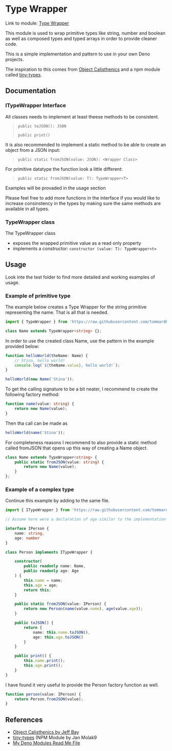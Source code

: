 # Type Wrapper

Link to module: [Type Wrapper](https://raw.githubusercontent.com/tommardh/deno_modules/master/type_wrapper/mod.ts)

This module is used to wrap primitive types like string, number and boolean as well as composed types and typed arrays in order to provide cleaner code.

This is a simple implementation and pattern to use in your own Deno projects.

The inspiration to this comes from [Object Calisthenics](https://www.cs.helsinki.fi/u/luontola/tdd-2009/ext/ObjectCalisthenics.pdf) and a npm module called [tiny-types](https://www.npmjs.com/package/tiny-types).

## Documentation

### ITypeWrapper Interface

All classes needs to implement at least theese methods to be consistent.

> `public toJSON(): JSON`
>
> `public print()`

It is also recommended to implement a static method to be able to create an object from a JSON input:

> `public static fromJSON(value: JSON): <Wrapper Class>`

For primitive datatype the function look a little different:

> `public static fromJSON(value: T): TypeWrapper<T>`

Examples will be provaded in the usage section

Please feel free to add more functions in the interface if you would like to increase consinstency in the types by making sure the same methods are available in all types.

### TypeWrapper class

The TypeWrapper class

- exposes the wrapped primitive value as a read only property
- implements a constructor: `constructor (value: T): TypeWrapper<t>`

## Usage

Look inte the test folder to find more detailed and working examples of usage.

### Example of primitive type

The example below creates a Type Wrapper for the string primitive representing the name. That is all that is needed.

```typescript
import { TypeWrapper } from 'https://raw.githubusercontent.com/tommardh/deno_modules/master/type_wrapper/mod.ts';

class Name extends TypeWrapper<string> {};
```

In order to use the created class Name, use the pattern in the example provided below:

```typescript
function helloWorld(theName: Name) {
    // Stina, hello world!
    console.log(`${theName.value}, hello world!`);
}

helloWorld(new Name('Stina'));
```

To get the calling signature to be a bit neater, I recommend to create the following factory method:

```typescript
function name(value: string) {
    return new Name(value);
}
```

Then tha call can be made as

```typescript
helloWorld(name('Stina'));
```
For completeness reasons I recommend to also provide a static method called fromJSON that opens up this way of creating a Name object.

```typescript
class Name extends TypeWrapper<string> {
    public static fromJSON(value: string) {
        return new Name(value);
    }
};
```

### Example of a complex type

Continue this example by adding to the same file.
```typescript
import { ITypeWrapper } from 'https://raw.githubusercontent.com/tommardh/deno_modules/master/type_wrapper/mod.ts';

// Assume here were a declaration of age similar to the implementation of name

interface IPerson {
    name: string,
    age: number
} 

class Person implements ITypeWrapper {

    constructor(
        public readonly name: Name,
        public readonly age: Age
    ) {
        this.name = name;
        this.age = age;
        return this;
    }

    public static fromJSON(value: IPerson) {
        return new Person(name(value.name), age(value.age));
    }

    public toJSON() {
        return {
            name: this.name.toJSON(),
            age: this.age.toJSON()
        }
    }

    public print() {
        this.name.print();
        this.age.print();
    }
}
```

I have found it very useful to provide the Person factory function as well.

```typescript
function person(value: IPerson) {
    return Person.fromJSON(value);
}
```

## References

- [Object Calisthenics by Jeff Bay](https://www.cs.helsinki.fi/u/luontola/tdd-2009/ext/ObjectCalisthenics.pdf)
- [tiny-types](https://www.npmjs.com/package/tiny-types) (NPM Module by Jan Molak9
- [My Deno Modules Read Me File](https://github.com/tommardh/deno_modules)

